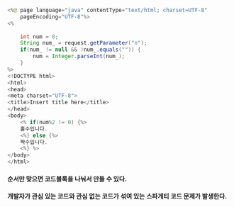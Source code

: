 ```java
<%@ page language="java" contentType="text/html; charset=UTF-8"
    pageEncoding="UTF-8"%>
<%
	
    int num = 0;
    String num_ = request.getParameter("n");
    if(num_ != null && !num_.equals("")) {
    	num = Integer.parseInt(num_);
    }
%>
<!DOCTYPE html>
<html>
<head>
<meta charset="UTF-8">
<title>Insert title here</title>
</head>
<body>
	<% if(num%2 != 0) {%>
	홀수입니다.
	<%} else {%>
	짝수입니다.
	<%} %>
</body>
</html>
```

#### 순서만 맞으면 코드블록을 나눠서 만들 수 있다.
#### 개발자가 관심 있는 코드와 관심 없는 코드가 섞여 있는 스파게티 코드 문제가 발생한다.

